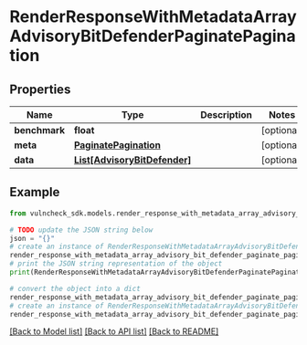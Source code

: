 # RenderResponseWithMetadataArrayAdvisoryBitDefenderPaginatePagination


## Properties

Name | Type | Description | Notes
------------ | ------------- | ------------- | -------------
**benchmark** | **float** |  | [optional] 
**meta** | [**PaginatePagination**](PaginatePagination.md) |  | [optional] 
**data** | [**List[AdvisoryBitDefender]**](AdvisoryBitDefender.md) |  | [optional] 

## Example

```python
from vulncheck_sdk.models.render_response_with_metadata_array_advisory_bit_defender_paginate_pagination import RenderResponseWithMetadataArrayAdvisoryBitDefenderPaginatePagination

# TODO update the JSON string below
json = "{}"
# create an instance of RenderResponseWithMetadataArrayAdvisoryBitDefenderPaginatePagination from a JSON string
render_response_with_metadata_array_advisory_bit_defender_paginate_pagination_instance = RenderResponseWithMetadataArrayAdvisoryBitDefenderPaginatePagination.from_json(json)
# print the JSON string representation of the object
print(RenderResponseWithMetadataArrayAdvisoryBitDefenderPaginatePagination.to_json())

# convert the object into a dict
render_response_with_metadata_array_advisory_bit_defender_paginate_pagination_dict = render_response_with_metadata_array_advisory_bit_defender_paginate_pagination_instance.to_dict()
# create an instance of RenderResponseWithMetadataArrayAdvisoryBitDefenderPaginatePagination from a dict
render_response_with_metadata_array_advisory_bit_defender_paginate_pagination_from_dict = RenderResponseWithMetadataArrayAdvisoryBitDefenderPaginatePagination.from_dict(render_response_with_metadata_array_advisory_bit_defender_paginate_pagination_dict)
```
[[Back to Model list]](../README.md#documentation-for-models) [[Back to API list]](../README.md#documentation-for-api-endpoints) [[Back to README]](../README.md)


